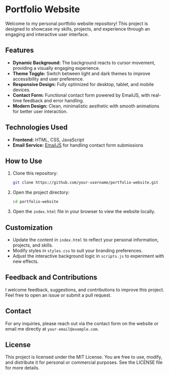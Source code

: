 # Portfolio Website

Welcome to my personal portfolio website repository! This project is designed to showcase my skills, projects, and experience through an engaging and interactive user interface.

## Features

- **Dynamic Background:** The background reacts to cursor movement, providing a visually engaging experience.
- **Theme Toggle:** Switch between light and dark themes to improve accessibility and user preference.
- **Responsive Design:** Fully optimized for desktop, tablet, and mobile devices.
- **Contact Form:** Functional contact form powered by EmailJS, with real-time feedback and error handling.
- **Modern Design:** Clean, minimalistic aesthetic with smooth animations for better user interaction.

## Technologies Used

- **Frontend:** HTML, CSS, JavaScript
- **Email Service:** [EmailJS](https://www.emailjs.com/) for handling contact form submissions

## How to Use

1. Clone this repository:
   ```bash
   git clone https://github.com/your-username/portfolio-website.git
   ```
2. Open the project directory:
   ```bash
   cd portfolio-website
   ```
3. Open the `index.html` file in your browser to view the website locally.

## Customization

- Update the content in `index.html` to reflect your personal information, projects, and skills.
- Modify styles in `styles.css` to suit your branding preferences.
- Adjust the interactive background logic in `scripts.js` to experiment with new effects.

## Feedback and Contributions

I welcome feedback, suggestions, and contributions to improve this project. Feel free to open an issue or submit a pull request.

## Contact

For any inquiries, please reach out via the contact form on the website or email me directly at `your-email@example.com`.

## License

This project is licensed under the MIT License. You are free to use, modify, and distribute it for personal or commercial purposes. See the LICENSE file for more details.

